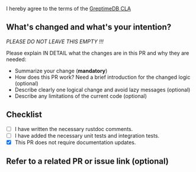 I hereby agree to the terms of the [GreptimeDB CLA](https://gist.github.com/xtang/6378857777706e568c1949c7578592cc)

## What's changed and what's your intention?

_PLEASE DO NOT LEAVE THIS EMPTY !!!_

Please explain IN DETAIL what the changes are in this PR and why they are needed:

- Summarize your change (**mandatory**)
- How does this PR work? Need a brief introduction for the changed logic (optional)
- Describe clearly one logical change and avoid lazy messages (optional)
- Describe any limitations of the current code (optional)

## Checklist

- [ ]  I have written the necessary rustdoc comments.
- [ ]  I have added the necessary unit tests and integration tests.
- [x]  This PR does not require documentation updates.

## Refer to a related PR or issue link (optional)
